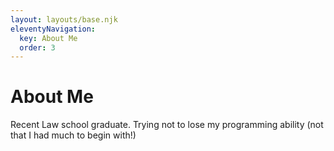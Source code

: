 ```yaml
---
layout: layouts/base.njk
eleventyNavigation:
  key: About Me
  order: 3
---
```

# About Me

Recent Law school graduate. Trying not to lose my programming ability (not that I had much to begin with!)
